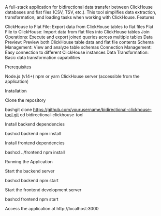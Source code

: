 A full-stack application for bidirectional data transfer between ClickHouse databases and flat files (CSV, TSV, etc.). This tool simplifies data extraction, transformation, and loading tasks when working with ClickHouse.
Features

ClickHouse to Flat File: Export data from ClickHouse tables to flat files
Flat File to ClickHouse: Import data from flat files into ClickHouse tables
Join Operations: Execute and export joined queries across multiple tables
Data Preview: Preview both ClickHouse table data and flat file contents
Schema Management: View and analyze table schemas
Connection Management: Easy connection to different ClickHouse instances
Data Transformation: Basic data transformation capabilities

Prerequisites

Node.js (v14+)
npm or yarn
ClickHouse server (accessible from the application)

Installation

Clone the repository

bashgit clone https://github.com/yourusername/bidirectional-clickhouse-tool.git
cd bidirectional-clickhouse-tool

Install backend dependencies

bashcd backend
npm install

Install frontend dependencies

bashcd ../frontend
npm install

Running the Application

Start the backend server

bashcd backend
npm start

Start the frontend development server

bashcd frontend
npm start

Access the application at http://localhost:3000

